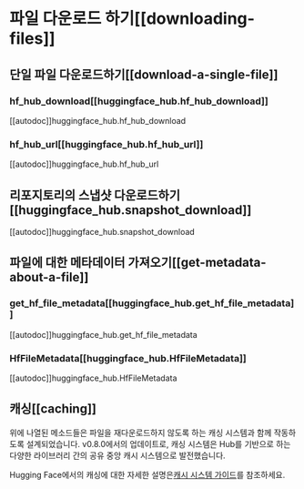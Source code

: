 <!--⚠️ Note that this file is in Markdown but contains specific syntax for our doc-builder (similar to MDX) that may not be
rendered properly in your Markdown viewer.
-->

# 파일 다운로드 하기[[downloading-files]]

## 단일 파일 다운로드하기[[download-a-single-file]]

### hf_hub_download[[huggingface_hub.hf_hub_download]]

[[autodoc]]huggingface_hub.hf_hub_download

### hf_hub_url[[huggingface_hub.hf_hub_url]]

[[autodoc]]huggingface_hub.hf_hub_url

## 리포지토리의 스냅샷 다운로드하기[[huggingface_hub.snapshot_download]]

[[autodoc]]huggingface_hub.snapshot_download

## 파일에 대한 메타데이터 가져오기[[get-metadata-about-a-file]]

### get_hf_file_metadata[[huggingface_hub.get_hf_file_metadata]]

[[autodoc]]huggingface_hub.get_hf_file_metadata

### HfFileMetadata[[huggingface_hub.HfFileMetadata]]

[[autodoc]]huggingface_hub.HfFileMetadata

## 캐싱[[caching]]

위에 나열된 메소드들은 파일을 재다운로드하지 않도록 하는 캐싱 시스템과 함께 작동하도록 설계되었습니다. v0.8.0에서의 업데이트로, 캐싱 시스템은 Hub를 기반으로 하는 다양한 라이브러리 간의 공유 중앙 캐시 시스템으로 발전했습니다.

Hugging Face에서의 캐싱에 대한 자세한 설명은[캐시 시스템 가이드](../guides/manage-cache)를 참조하세요.
